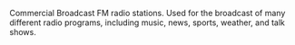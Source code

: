 Commercial Broadcast FM radio stations. Used for the broadcast of many different radio programs, including music, news, sports, weather, and talk shows.
